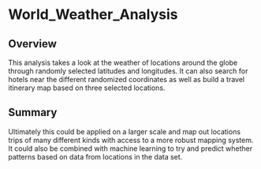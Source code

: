 # World_Weather_Analysis
## Overview
This analysis takes a look at the weather of locations around the globe through randomly selected latitudes and longitudes. It can also search for hotels near the different randomized coordinates as well as build a travel itinerary map based on three selected locations.
## Summary 
Ultimately this could be applied on a larger scale and map out locations trips of many different kinds with access to a more robust mapping system. It could also be combined with machine learning to try and predict whether patterns based on data from locations in the data set.
